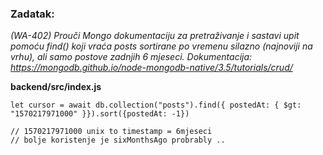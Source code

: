 
### Zadatak:

*(WA-402) Prouči Mongo dokumentaciju za pretraživanje i sastavi upit pomoću find() koji vraća
posts sortirane po vremenu silazno (najnoviji na vrhu), ali samo postove zadnjih 6 mjeseci.
Dokumentacija: https://mongodb.github.io/node-mongodb-native/3.5/tutorials/crud/* 



__backend/src/index.js__
```
let cursor = await db.collection("posts").find({ postedAt: { $gt: "1570217971000" }}).sort({postedAt: -1})

// 1570217971000 unix to timestamp = 6mjeseci
// bolje koristenje je sixMonthsAgo probrably .. 

  ```
  
